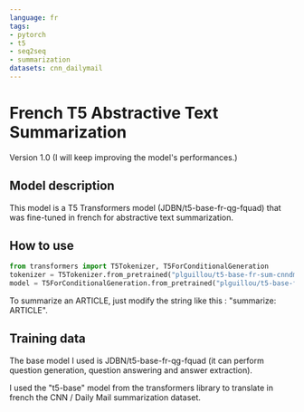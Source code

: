 ```yaml
---
language: fr
tags:
- pytorch
- t5
- seq2seq
- summarization
datasets: cnn_dailymail
---
```


# French T5 Abstractive Text Summarization

Version 1.0 (I will keep improving the model's performances.)

## Model description

This model is a T5 Transformers model (JDBN/t5-base-fr-qg-fquad) that was fine-tuned in french for abstractive text summarization.

## How to use

```python
from transformers import T5Tokenizer, T5ForConditionalGeneration
tokenizer = T5Tokenizer.from_pretrained("plguillou/t5-base-fr-sum-cnndm")
model = T5ForConditionalGeneration.from_pretrained("plguillou/t5-base-fr-sum-cnndm")
```

To summarize an ARTICLE, just modify the string like this : "summarize: ARTICLE".

## Training data

The base model I used is JDBN/t5-base-fr-qg-fquad (it can perform question generation, question answering and answer extraction).

I used the "t5-base" model from the transformers library to translate in french the CNN / Daily Mail summarization dataset.


